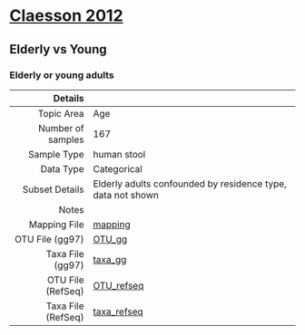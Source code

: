 # [Claesson 2012]( ../docs/claesson.html )
## Elderly vs Young

### Elderly or young adults

| Details                   |                                                           |
| ------------------------: |-----------------------------------------------------------|
| Topic Area                | Age                                                |
| Number of samples         | 167                                         |
| Sample Type               | human stool                                         |
| Data Type                 | Categorical                                           |
| Subset Details            | Elderly adults confounded by residence type, data not shown                                  |
| Notes                     |                                          |
| Mapping File              | [mapping]( ../datasets/claesson/mapping.txt)        |
| OTU File (gg97)           | [OTU_gg]( ../datasets/claesson/gg/otutable.txt)          |
| Taxa File (gg97)          | [taxa_gg]( ../datasets/claesson/gg/taxatable.txt)        |
| OTU File (RefSeq)         | [OTU_refseq]( ../datasets/claesson/refseq/otutable.txt)  |
| Taxa File (RefSeq)        | [taxa_refseq]( ../datasets/claesson/refseq/taxatable.txt)|